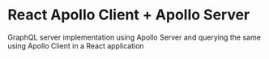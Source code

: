 # React Apollo Client + Apollo Server

GraphQL server implementation using Apollo Server and querying the same using Apollo Client in a React application